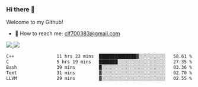### Hi there 👋

<!--
**clingfei/clingfei** is a ✨ _special_ ✨ repository because its `README.md` (this file) appears on your GitHub profile.

Here are some ideas to get you started:

- 🔭 I’m currently working on ...
- 🌱 I’m currently learning ...
- 👯 I’m looking to collaborate on ...
- 🤔 I’m looking for help with ...
- 💬 Ask me about ...
- 📫 How to reach me: ...
- 😄 Pronouns: ...
- ⚡ Fun fact: ...
-->
Welcome to my Github!
- 📧 How to reach me: clf700383@gmail.com

<a href="https://github.com/anuraghazra/github-readme-stats">
  <img src="https://github-readme-stats.vercel.app/api?username=clingfei&count_private=true&show_icons=true&include_all_commits=true&line_height=21&hide_border=true&repo=github-readme-stats" />
</a>
<a href="https://github.com/anuraghazra/convoychat">
  <img src="https://github-readme-stats.vercel.app/api/top-langs/?username=clingfei&hide=Tcl,Perl,Makefile,CSS,HTML,Yacc,Lex,Verilog&langs_count=6&layout=compact&hide_border=true&repo=convoychat" />
</a>

<!--START_SECTION:waka-->

```txt
C++                11 hrs 23 mins  ██████████████▓░░░░░░░░░░   58.61 %
C                  5 hrs 19 mins   ███████░░░░░░░░░░░░░░░░░░   27.35 %
Bash               39 mins         █░░░░░░░░░░░░░░░░░░░░░░░░   03.36 %
Text               31 mins         ▓░░░░░░░░░░░░░░░░░░░░░░░░   02.70 %
LLVM               29 mins         ▓░░░░░░░░░░░░░░░░░░░░░░░░   02.55 %
```

<!--END_SECTION:waka-->
